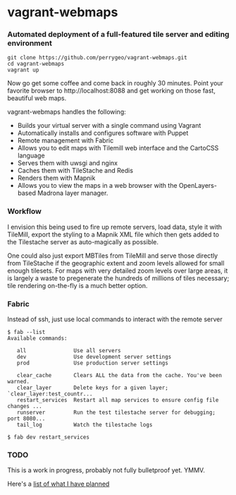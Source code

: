 # vagrant-webmaps

### Automated deployment of a full-featured tile server and editing environment

```
git clone https://github.com/perrygeo/vagrant-webmaps.git
cd vagrant-webmaps
vagrant up
```
Now go get some coffee and come back in roughly 30 minutes. Point
your favorite browser to http://localhost:8088 and get working on 
those fast, beautiful web maps.

vagrant-webmaps handles the following:

* Builds your virtual server with a single command using Vagrant
* Automatically installs and configures software with Puppet
* Remote management with Fabric
* Allows you to edit maps with Tilemill web interface and the CartoCSS language
* Serves them with uwsgi and nginx
* Caches them with TileStache and Redis
* Renders them with Mapnik
* Allows you to view the maps in a web browser with the OpenLayers-based Madrona layer manager.

### Workflow

I envision this being used to fire up remote servers, load data, style it with TileMill, export 
the styling to a Mapnik XML file which then gets added to the Tilestache server as auto-magically 
as possible. 

One could also just export MBTiles from TileMill and serve those directly from TileStache if the 
geographic extent and zoom levels allowed for small enough tilesets. For maps with very detailed 
zoom levels over large areas, it is largely a waste to pregenerate the hundreds of millions of tiles
necessary; tile rendering on-the-fly is a much better option. 

### Fabric 

Instead of ssh, just use local commands to interact with the remote server

 ```
$ fab --list
Available commands:

    all               Use all servers
    dev               Use development server settings
    prod              Use production server settings

    clear_cache       Clears ALL the data from the cache. You've been warned.
    clear_layer       Delete keys for a given layer; `clear_layer:test_countr...
    restart_services  Restart all map services to ensure config file changes ...
    runserver         Run the test tilestache server for debugging; port 8080...
    tail_log          Watch the tilestache logs

$ fab dev restart_services
```

### TODO 

This is a work in progress, probably not fully bulletproof yet. YMMV. 

Here's a [list of what I have planned](https://github.com/perrygeo/vagrant-webmaps/wiki/vagrant-webmaps-TODO)
